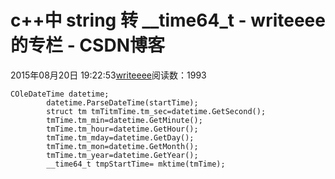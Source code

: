 # c++中 string 转 __time64_t - writeeee的专栏 - CSDN博客
2015年08月20日 19:22:53[writeeee](https://me.csdn.net/writeeee)阅读数：1993
```
COleDateTime datetime;      
        datetime.ParseDateTime(startTime);
        struct tm tmTitmTime.tm_sec=datetime.GetSecond();
        tmTime.tm_min=datetime.GetMinute();
        tmTime.tm_hour=datetime.GetHour();
        tmTime.tm_mday=datetime.GetDay();
        tmTime.tm_mon=datetime.GetMonth();
        tmTime.tm_year=datetime.GetYear();
        __time64_t tmpStartTime= mktime(tmTime);
```
